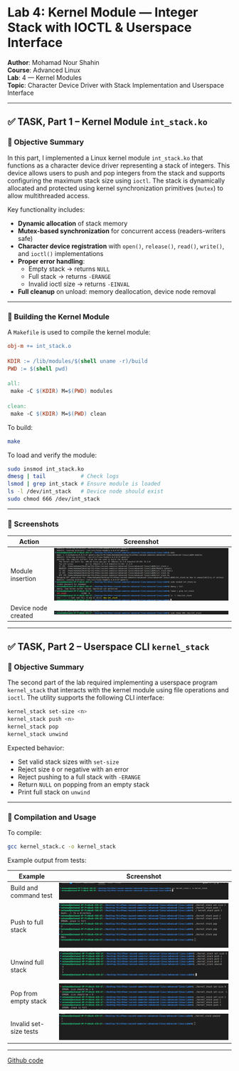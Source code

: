 # Lab 4: Kernel Module — Integer Stack with IOCTL & Userspace Interface

**Author**: Mohamad Nour Shahin  
**Course**: Advanced Linux  
**Lab**: 4 — Kernel Modules  
**Topic**: Character Device Driver with Stack Implementation and Userspace Interface

---

## ✅ TASK, Part 1 – Kernel Module `int_stack.ko`

### 🔧 Objective Summary

In this part, I implemented a Linux kernel module `int_stack.ko` that functions as a character device driver representing a stack of integers. This device allows users to push and pop integers from the stack and supports configuring the maximum stack size using `ioctl`. The stack is dynamically allocated and protected using kernel synchronization primitives (`mutex`) to allow multithreaded access.

Key functionality includes:

- **Dynamic allocation** of stack memory
- **Mutex-based synchronization** for concurrent access (readers-writers safe)
- **Character device registration** with `open()`, `release()`, `read()`, `write()`, and `ioctl()` implementations
- **Proper error handling**:
  - Empty stack → returns `NULL`
  - Full stack → returns `-ERANGE`
  - Invalid ioctl size → returns `-EINVAL`
- **Full cleanup** on unload: memory deallocation, device node removal

---

### 🔨 Building the Kernel Module

A `Makefile` is used to compile the kernel module:

```makefile
obj-m += int_stack.o

KDIR := /lib/modules/$(shell uname -r)/build
PWD := $(shell pwd)

all:
 make -C $(KDIR) M=$(PWD) modules

clean:
 make -C $(KDIR) M=$(PWD) clean
```

To build:

```bash
make
```

To load and verify the module:

```bash
sudo insmod int_stack.ko
dmesg | tail           # Check logs
lsmod | grep int_stack # Ensure module is loaded
ls -l /dev/int_stack   # Device node should exist
sudo chmod 666 /dev/int_stack
```

---

### 📸 Screenshots

| Action | Screenshot |
|--------|------------|
| Module insertion | ![Module loaded](screenshots/image.png) |
| Device node created | ![Device node](screenshots/image-2.png) |

---

## ✅ TASK, Part 2 – Userspace CLI `kernel_stack`

### 🧾 Objective Summary

The second part of the lab required implementing a userspace program `kernel_stack` that interacts with the kernel module using file operations and `ioctl`. The utility supports the following CLI interface:

```bash
kernel_stack set-size <n>
kernel_stack push <n>
kernel_stack pop
kernel_stack unwind
```

Expected behavior:

- Set valid stack sizes with `set-size`
- Reject size `0` or negative with an error
- Reject pushing to a full stack with `-ERANGE`
- Return `NULL` on popping from an empty stack
- Print full stack on `unwind`

---

### 🔧 Compilation and Usage

To compile:

```bash
gcc kernel_stack.c -o kernel_stack
```

Example output from tests:

| Example | Screenshot |
|---------|------------|
| Build and command test | ![Build](screenshots/image-1.png) |
| Push to full stack | ![Push 3 to size 2](screenshots/image-3.png) |
| Unwind full stack | ![Unwind](screenshots/image-4.png) |
| Pop from empty stack | ![Pop NULL](screenshots/image-5.png) |
| Invalid set-size tests | ![Size errors](screenshots/image-6.png) |

---

[Github code](https://github.com/Mohammed-Nour/advanced-linux/tree/main/Lab04)
